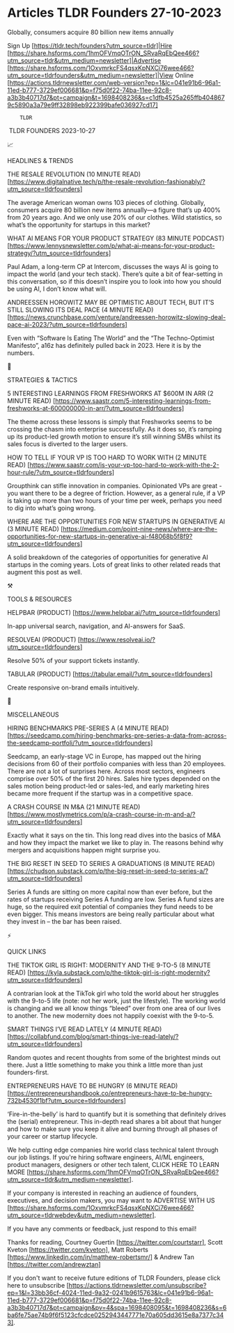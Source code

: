 # Articles TLDR Founders 27-10-2023

Globally, consumers acquire 80 billion new items annually  

Sign Up [https://tldr.tech/founders?utm_source=tldr]|Hire
[https://share.hsforms.com/1hmOFVmqOTrON_SRvaRqEbQee466?utm_source=tldr&utm_medium=newsletter]|Advertise
[https://share.hsforms.com/1OxvmrkcFS4qsxKpNXCi76wee466?utm_source=tldrfounders&utm_medium=newsletter]|View
Online
[https://actions.tldrnewsletter.com/web-version?ep=1&lc=041e91b6-96a1-11ed-b777-3729ef006681&p=f75d0f22-74ba-11ee-92c8-a3b3b40717d7&pt=campaign&t=1698408236&s=c1dfb4525a265ffb4048679c5890a3a79e9ff32898eb922399bafe036927cd17]


		TLDR 

 TLDR FOUNDERS 2023-10-27

📈 

HEADLINES & TRENDS

 THE RESALE REVOLUTION (10 MINUTE READ)
[https://www.digitalnative.tech/p/the-resale-revolution-fashionably/?utm_source=tldrfounders]


 The average American woman owns 103 pieces of clothing. Globally,
consumers acquire 80 billion new items annually—a figure that’s up
400% from 20 years ago. And we only use 20% of our clothes. Wild
statistics, so what’s the opportunity for startups in this market? 

 WHAT AI MEANS FOR YOUR PRODUCT STRATEGY (83 MINUTE PODCAST)
[https://www.lennysnewsletter.com/p/what-ai-means-for-your-product-strategy/?utm_source=tldrfounders]


 Paul Adam, a long-term CP at Intercom, discusses the ways AI is going
to impact the world (and your tech stack). There’s quite a bit of
fear-setting in this conversation, so if this doesn’t inspire you to
look into how you should be using AI, I don’t know what will. 

 ANDREESSEN HOROWITZ MAY BE OPTIMISTIC ABOUT TECH, BUT IT’S STILL
SLOWING ITS DEAL PACE (4 MINUTE READ)
[https://news.crunchbase.com/venture/andreessen-horowitz-slowing-deal-pace-ai-2023/?utm_source=tldrfounders]


 Even with “Software Is Eating The World” and the “The
Techno-Optimist Manifesto”, a16z has definitely pulled back in 2023.
Here it is by the numbers. 

🧠 

STRATEGIES & TACTICS

 5 INTERESTING LEARNINGS FROM FRESHWORKS AT $600M IN ARR (2 MINUTE
READ)
[https://www.saastr.com/5-interesting-learnings-from-freshworks-at-600000000-in-arr/?utm_source=tldrfounders]


 The theme across these lessons is simply that Freshworks seems to be
crossing the chasm into enterprise successfully. As it does so, it’s
ramping up its product-led growth motion to ensure it’s still
winning SMBs whilst its sales focus is diverted to the larger users. 

 HOW TO TELL IF YOUR VP IS TOO HARD TO WORK WITH (2 MINUTE READ)
[https://www.saastr.com/is-your-vp-too-hard-to-work-with-the-2-hour-rule/?utm_source=tldrfounders]


 Groupthink can stifle innovation in companies. Opinionated VPs are
great - you want there to be a degree of friction. However, as a
general rule, if a VP is taking up more than two hours of your time
per week, perhaps you need to dig into what’s going wrong. 

 WHERE ARE THE OPPORTUNITIES FOR NEW STARTUPS IN GENERATIVE AI (3
MINUTE READ)
[https://medium.com/point-nine-news/where-are-the-opportunities-for-new-startups-in-generative-ai-f48068b5f8f9?utm_source=tldrfounders]


 A solid breakdown of the categories of opportunities for generative
AI startups in the coming years. Lots of great links to other related
reads that augment this post as well. 

⚒️ 

TOOLS & RESOURCES

 HELPBAR (PRODUCT) [https://www.helpbar.ai/?utm_source=tldrfounders] 

 In-app universal search, navigation, and AI-answers for SaaS. 

 RESOLVEAI (PRODUCT)
[https://www.resolveai.io/?utm_source=tldrfounders] 

 Resolve 50% of your support tickets instantly. 

 TABULAR (PRODUCT) [https://tabular.email/?utm_source=tldrfounders] 

 Create responsive on-brand emails intuitively. 

🎁 

MISCELLANEOUS

 HIRING BENCHMARKS PRE-SERIES A (4 MINUTE READ)
[https://seedcamp.com/hiring-benchmarks-pre-series-a-data-from-across-the-seedcamp-portfoli/?utm_source=tldrfounders]


 Seedcamp, an early-stage VC in Europe, has mapped out the hiring
decisions from 60 of their portfolio companies with less than 20
employees. There are not a lot of surprises here. Across most sectors,
engineers comprise over 50% of the first 20 hires. Sales hire types
depended on the sales motion being product-led or sales-led, and early
marketing hires became more frequent if the startup was in a
competitive space. 

 A CRASH COURSE IN M&A (21 MINUTE READ)
[https://www.mostlymetrics.com/p/a-crash-course-in-m-and-a/?utm_source=tldrfounders]


 Exactly what it says on the tin. This long read dives into the basics
of M&A and how they impact the market we like to play in. The reasons
behind why mergers and acquisitions happen might surprise you. 

 THE BIG RESET IN SEED TO SERIES A GRADUATIONS (8 MINUTE READ)
[https://chudson.substack.com/p/the-big-reset-in-seed-to-series-a/?utm_source=tldrfounders]


 Series A funds are sitting on more capital now than ever before, but
the rates of startups receiving Series A funding are low. Series A
fund sizes are huge, so the required exit potential of companies they
fund needs to be even bigger. This means investors are being really
particular about what they invest in – the bar has been raised. 

⚡ 

QUICK LINKS

 THE TIKTOK GIRL IS RIGHT: MODERNITY AND THE 9-TO-5 (8 MINUTE READ)
[https://kyla.substack.com/p/the-tiktok-girl-is-right-modernity?utm_source=tldrfounders]


 A contrarian look at the TikTok girl who told the world about her
struggles with the 9-to-5 life (note: not her work, just the
lifestyle). The working world is changing and we all know things
“bleed” over from one area of our lives to another. The new
modernity does not happily coexist with the 9-to-5. 

 SMART THINGS I’VE READ LATELY (4 MINUTE READ)
[https://collabfund.com/blog/smart-things-ive-read-lately/?utm_source=tldrfounders]


 Random quotes and recent thoughts from some of the brightest minds
out there. Just a little something to make you think a little more
than just founders-first. 

 ENTREPRENEURS HAVE TO BE HUNGRY (6 MINUTE READ)
[https://entrepreneurshandbook.co/entrepreneurs-have-to-be-hungry-732b4530f1bf?utm_source=tldrfounders]


 ‘Fire-in-the-belly’ is hard to quantify but it is something that
definitely drives the (serial) entrepreneur. This in-depth read shares
a bit about that hunger and how to make sure you keep it alive and
burning through all phases of your career or startup lifecycle. 

 We help cutting edge companies hire world class technical talent
through our job listings. If you're hiring software engineers, AI/ML
engineers, product managers, designers or other tech talent, CLICK
HERE TO LEARN MORE
[https://share.hsforms.com/1hmOFVmqOTrON_SRvaRqEbQee466?utm_source=tldr&utm_medium=newsletter].


If your company is interested in reaching an audience of founders,
executives, and decision makers, you may want to ADVERTISE WITH US
[https://share.hsforms.com/1OxvmrkcFS4qsxKpNXCi76wee466?utm_source=tldrwebdev&utm_medium=newsletter].


If you have any comments or feedback, just respond to this email! 

Thanks for reading, 
Courtney Guertin [https://twitter.com/courtstarr], Scott Kveton
[https://twitter.com/kveton], Matt Roberts
[https://www.linkedin.com/in/matthew-robertsmr/] & Andrew Tan
[https://twitter.com/andrewztan] 

If you don't want to receive future editions of TLDR Founders,
please click here to unsubscribe
[https://actions.tldrnewsletter.com/unsubscribe?ep=1&l=33bb36cf-4024-11ed-9a32-0241b9615763&lc=041e91b6-96a1-11ed-b777-3729ef006681&p=f75d0f22-74ba-11ee-92c8-a3b3b40717d7&pt=campaign&pv=4&spa=1698408095&t=1698408236&s=6ba6fe75ae74b9f6f5123cfcdce0252943447771e70a605dd3615e8a7377c343].